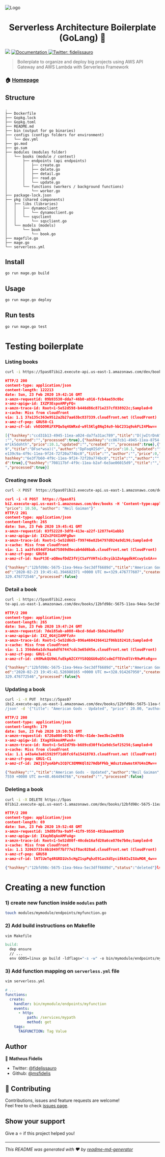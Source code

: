 ![Logo](https://cdn-images-1.medium.com/max/1600/1*OezhU9lHTNCk6O6FCUL5fQ.png)

<h1 align="center">Serverless Architecture Boilerplate (GoLang) 👋</h1>
<p>
  <img src="https://img.shields.io/badge/version-v0-blue.svg?cacheSeconds=2592000" />
  <a href="https://github.com/msfidelis/serverless-architecture-boilerplate-go">
    <img alt="Documentation" src="https://img.shields.io/badge/documentation-yes-brightgreen.svg" target="_blank" />
  </a>
  <a href="https://twitter.com/fidelissauro">
    <img alt="Twitter: fidelissauro" src="https://img.shields.io/twitter/follow/fidelissauro.svg?style=social" target="_blank" />
  </a>
</p>

> Boilerplate to organize and deploy big projects using AWS API Gateway and AWS Lambda with Serverless Framework

### 🏠 [Homepage](https://github.com/msfidelis/serverless-architecture-boilerplate-go)

## Structure

```
.
├── Dockerfile
├── Gopkg.lock
├── Gopkg.toml
├── README.md
├── bin (output for go binaries)
├── configs (configs folders for environment)
│   └── dev.yml 
├── go.mod
├── go.sum
├── modules (modules folder)
│   └── books (module / context)
│       ├── endpoints (api endpoints)
│       │   ├── create.go
│       │   ├── delete.go
│       │   ├── detail.go
│       │   ├── read.go
│       │   └── update.go
│       └── functions (workers / background functions)
│           └── worker.go
├── package-lock.json 
├── pkg (shared components)
│   ├── libs (libraries)
│   │   ├── dynamoclient
│   │   │   └── dynamoclient.go
│   │   └── sqsclient
│   │       └── sqsclient.go
│   └── models (models)
│       └── book
│           └── book.go
├── magefile.go
├── mage.go
└── serverless.yml
```

## Install

```sh
go run mage.go build
```

## Usage

```sh
go run mage.go deploy
```

## Run tests

```sh
go run mage.go test
```

# Testing boilerplate

### Listing books

```bash
curl -i https://5pas07ibi2.execute-api.us-east-1.amazonaws.com/dev/books
```

```json
HTTP/2 200 
content-type: application/json
content-length: 122213
date: Sun, 23 Feb 2020 19:42:16 GMT
x-amzn-requestid: 09b93530-dda7-46b0-a916-fcb4ae59c0bc
x-amz-apigw-id: IXZP3EspoAMFyFQ=
x-amzn-trace-id: Root=1-5e52d598-b446d86c871e237cf838922c;Sampled=0
x-cache: Miss from cloudfront
via: 1.1 37a135c363e9512a2b27aa63bc837339.cloudfront.net (CloudFront)
x-amz-cf-pop: GRU50-C1
x-amz-cf-id: vhEGO9RiFXPQw5q4GWRxd-w9l5Klg8NqI4u9-hbC231q9okFLI4Pbw==

[{"hashkey":"ccd31b13-4945-11ea-a024-da7fa31ac789","title":"D(jwItrDnA","author":"prSa(j)kSD","price":10.1,"updated"
:"","created":"","processed":true},{"hashkey":"cc867cb1-4945-11ea-8754-a2fe55138192","title":"pDy@eghdyS","author":"
m*ikSdohth","price":10.1,"updated":"","created":"","processed":true},{"hashkey":"c2ff73e9-4945-11ea-a024-da7fa31ac78
9","title":"DFse*wsa)(","author":"DpFoqHISd*","price":10.1,"updated":"","created":"","processed":true},{"hashkey":"8
e139c9a-4f9c-11ea-9f24-72f20a774bc0","title":"","author":"","price":0,"updated":"","created":"","processed":true},{"
hashkey":"6e3f7b60-4f9c-11ea-9f24-72f20a774bc0","title":"","author":"","price":0,"updated":"","created":"","processe
d":true},{"hashkey":"708117bf-4f9c-11ea-b2af-6e3ae06015d9","title":"","author":"","price":0,"updated":"","created":"
","processed":true}]
```

### Creating new Book 

```bash
curl -X POST  https://5pas07ibi2.execute-api.us-east-1.amazonaws.com/dev/books -H 'Content-type:application/json' -d '{"title": "American Gods", "price": 10.50, "author": "Neil Gaiman"}'
```


```json
curl -i -X POST  https://5pas07i
bi2.execute-api.us-east-1.amazonaws.com/dev/books -H 'Content-type:application/json' -d '{"title": "American Gods", 
"price": 10.50, "author": "Neil Gaiman"}' 
HTTP/2 201 
content-type: application/json
content-length: 265
date: Sun, 23 Feb 2020 19:45:41 GMT
x-amzn-requestid: 03f52228-3df8-413e-a22f-12877e41ebb3
x-amz-apigw-id: IXZv2FOXIAMFgDw=
x-amzn-trace-id: Root=1-5e52d665-f99746e82b4797d024a9d196;Sampled=0
x-cache: Miss from cloudfront
via: 1.1 aa3fc654df34a675869d8ecab4dd6bab.cloudfront.net (CloudFront)
x-amz-cf-pop: GRU50
x-amz-cf-id: NasPt3E-aQBmufDdZ3fVjCSaYYVHTnicDcyib1ZoAgqdkHCcwySxGA==

{"hashkey":"12bfd98c-5675-11ea-94ea-5ec3dff6689d","title":"American Gods","author":"Neil Gaiman","price":10.5,"updat
ed":"2020-02-23 19:45:41.394682371 +0000 UTC m=+329.476777607","created":"2020-02-23 19:45:41.39467731 +0000 UTC m=+
329.476772546","processed":false}
```

### Detail a book

```bash
curl -i https://5pas07ibi2.execu
te-api.us-east-1.amazonaws.com/dev/books/12bfd98c-5675-11ea-94ea-5ec3dff6689d
```

```json
HTTP/2 200 
content-type: application/json
content-length: 265
date: Sun, 23 Feb 2020 19:47:24 GMT
x-amzn-requestid: 7de185ab-a088-4bcd-8da8-5b8e249adfb7
x-amz-apigw-id: IXZ_0G4jIAMFfzA=
x-amzn-trace-id: Root=1-5e52d6cb-096a4604266412f06b182418;Sampled=0
x-cache: Miss from cloudfront
via: 1.1 356de6a1dc9aa6df67447cdc3e65d45e.cloudfront.net (CloudFront)
x-amz-cf-pop: GRU1-C1
x-amz-cf-id: cH8MwkQU9WLfuEkpNZCXYYS8QQGU0uQ5CsdmIfTEVn8lVrR9wMtoRg==

{"hashkey":"12bfd98c-5675-11ea-94ea-5ec3dff6689d","title":"American Gods","author":"Neil Gaiman","price":10.5,"updat
ed":"2020-02-23 19:45:41.526980165 +0000 UTC m=+328.914267950","created":"2020-02-23 19:45:41.39467731 +0000 UTC m=+
329.476772546","processed":false}%
```


### Updating a book 

```bash
curl -i -X PUT  https://5pas07
ibi2.execute-api.us-east-1.amazonaws.com/dev/books/12bfd98c-5675-11ea-94ea-5ec3dff6689d -H 'Content-type:application
/json' -d '{"title": "American Gods - Updated", "price": 20.00, "author": "Neil Gaiman"}'
```

```json
HTTP/2 200 
content-type: application/json
content-length: 179
date: Sun, 23 Feb 2020 19:50:51 GMT
x-amzn-requestid: 6720a008-07b5-4f0c-81de-3ee3bc2ed93b
x-amz-apigw-id: IXagXGkmoAMFwvA=
x-amzn-trace-id: Root=1-5e52d79b-b689cd30ffe1e9dc5ef25256;Sampled=0
x-cache: Miss from cloudfront
via: 1.1 a43a4e3a015929f71d6fc6fa15418703.cloudfront.net (CloudFront)
x-amz-cf-pop: GRU1-C1
x-amz-cf-id: 2W2jS7yoAbPsICQ7C3EMMKQl827HdbFPkb_WdsztzUwmstH7U4nIMw==

{"hashkey":"","title":"American Gods - Updated","author":"Neil Gaiman","price":20,"updated":"2020-02-23 19:50:51.896
7559 +0000 UTC m=+48.464494766","created":"","processed":false}
```


### Deleting a book

```bash
curl -i -X DELETE https://5pas
07ibi2.execute-api.us-east-1.amazonaws.com/dev/books/12bfd98c-5675-11ea-94ea-5ec3dff6689d
```

```json
HTTP/2 200 
content-type: application/json
content-length: 69
date: Sun, 23 Feb 2020 19:52:48 GMT
x-amzn-requestid: 19d8bf9a-9a9f-41f9-9558-481baae891d9
x-amz-apigw-id: IXaybEqAoAMFuAg=
x-amzn-trace-id: Root=1-5e52d80f-40cde16afd20a6ce870e7b0e;Sampled=0
x-cache: Miss from cloudfront
via: 1.1 32063733c6b1049f7b777e1f8ac028ad.cloudfront.net (CloudFront)
x-amz-cf-pop: GRU50
x-amz-cf-id: lNTlUeTq4RGRD1Us5cHgZ1spPqhzE91asXdSyci8k0IuISUuMOR_4w==

{"hashkey":"12bfd98c-5675-11ea-94ea-5ec3dff6689d","status":"deleted"}ls

```

# Creating a new function

### 1) create new function inside `modules` path

```bash
touch modules/mymodule/endpoints/myfunction.go
```

### 2) Add build instructions on Makefile

```bash
vim Makefile
```

```Makefile
build:
  dep ensure
  // ...
  env GOOS=linux go build -ldflags="-s -w" -o bin/mymodule/endpoints/myfunction modules/mymodule/endpoints/myfunction
```

### 3) Add function mapping on `serverless.yml` file

```bash
vim serverless.yml
```

```yml
# ...
functions:
  create:
    handler: bin/mymodule/endpoints/myfunction
    events:
      - http:
          path: /services/mypath
          method: get
    tags:
      TAGFUNCTION: Tag Value
```

## Author

👤 **Matheus Fidelis**

* Twitter: [@fidelissauro](https://twitter.com/fidelissauro)
* Github: [@msfidelis](https://github.com/msfidelis)

## 🤝 Contributing

Contributions, issues and feature requests are welcome!<br />Feel free to check [issues page](https://github.com/msfidelis/serverless-architecture-boilerplate-go/issues).

## Show your support

Give a ⭐️ if this project helped you!

***
_This README was generated with ❤️ by [readme-md-generator](https://github.com/kefranabg/readme-md-generator)_
